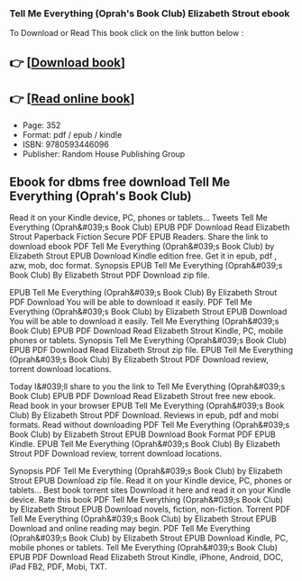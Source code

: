 ### Tell Me Everything (Oprah's Book Club) Elizabeth Strout ebook

To Download or Read This book click on the link button below :

## 👉  [**[Download book](http://filesbooks.info/download.php?group=book&from=github.com&id=719097&lnk=1066 "Download book")**]

## 👉  [**[Read online book](http://filesbooks.info/download.php?group=book&from=github.com&id=719097&lnk=1066 "Read online book")**]


* Page: 352
* Format: pdf / epub / kindle
* ISBN: 9780593446096
* Publisher: Random House Publishing Group



## Ebook for dbms free download Tell Me Everything (Oprah's Book Club)


Read it on your Kindle device, PC, phones or tablets... Tweets Tell Me Everything (Oprah&amp;#039;s Book Club) EPUB PDF Download Read Elizabeth Strout Paperback Fiction Secure PDF EPUB Readers. Share the link to download ebook PDF Tell Me Everything (Oprah&amp;#039;s Book Club) by Elizabeth Strout EPUB Download Kindle edition free. Get it in epub, pdf , azw, mob, doc format. Synopsis EPUB Tell Me Everything (Oprah&amp;#039;s Book Club) By Elizabeth Strout PDF Download zip file.

EPUB Tell Me Everything (Oprah&amp;#039;s Book Club) By Elizabeth Strout PDF Download You will be able to download it easily. PDF Tell Me Everything (Oprah&amp;#039;s Book Club) by Elizabeth Strout EPUB Download You will be able to download it easily. Tell Me Everything (Oprah&amp;#039;s Book Club) EPUB PDF Download Read Elizabeth Strout Kindle, PC, mobile phones or tablets. Synopsis Tell Me Everything (Oprah&amp;#039;s Book Club) EPUB PDF Download Read Elizabeth Strout zip file. EPUB Tell Me Everything (Oprah&amp;#039;s Book Club) By Elizabeth Strout PDF Download review, torrent download locations.

Today I&amp;#039;ll share to you the link to Tell Me Everything (Oprah&amp;#039;s Book Club) EPUB PDF Download Read Elizabeth Strout free new ebook. Read book in your browser EPUB Tell Me Everything (Oprah&amp;#039;s Book Club) By Elizabeth Strout PDF Download. Reviews in epub, pdf and mobi formats. Read without downloading PDF Tell Me Everything (Oprah&amp;#039;s Book Club) by Elizabeth Strout EPUB Download Book Format PDF EPUB Kindle. EPUB Tell Me Everything (Oprah&amp;#039;s Book Club) By Elizabeth Strout PDF Download review, torrent download locations.

Synopsis PDF Tell Me Everything (Oprah&amp;#039;s Book Club) by Elizabeth Strout EPUB Download zip file. Read it on your Kindle device, PC, phones or tablets... Best book torrent sites Download it here and read it on your Kindle device. Rate this book PDF Tell Me Everything (Oprah&amp;#039;s Book Club) by Elizabeth Strout EPUB Download novels, fiction, non-fiction. Torrent PDF Tell Me Everything (Oprah&amp;#039;s Book Club) by Elizabeth Strout EPUB Download and online reading may begin. PDF Tell Me Everything (Oprah&amp;#039;s Book Club) by Elizabeth Strout EPUB Download Kindle, PC, mobile phones or tablets. Tell Me Everything (Oprah&amp;#039;s Book Club) EPUB PDF Download Read Elizabeth Strout Kindle, iPhone, Android, DOC, iPad FB2, PDF, Mobi, TXT.






